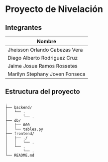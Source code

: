 # Proyecto de Nivelación

## Integrantes

Nombre | 
---|
Jheisson Orlando Cabezas Vera |
Diego Alberto Rodriguez Cruz  |
Jaime Josue Ramos Rossetes    |
Marilyn Stephany Joven Fonseca|

## Estructura del proyecto

```
.
├── backend/
│   └── .
│       └── .
├── db/
│   ├── 000_
│   └── tables.py
├── frontend/
│   ├── ./
│   │   └── .
│   └── .
│       └── .
└── README.md

```

